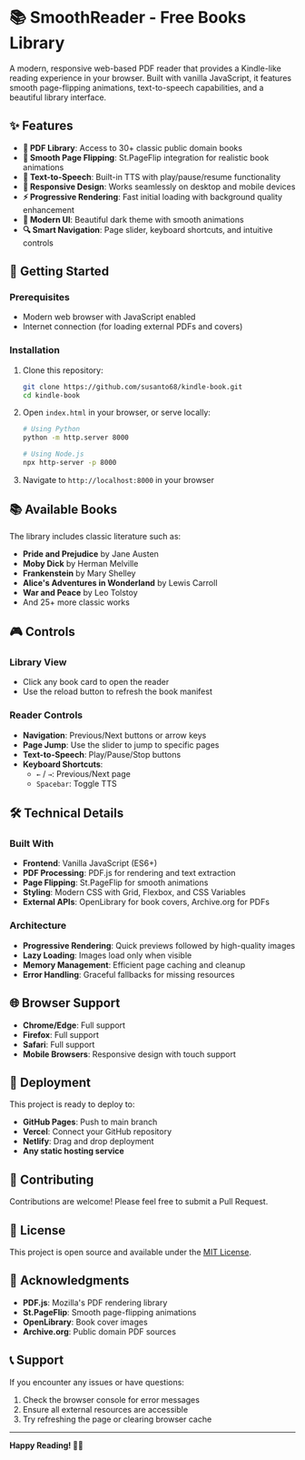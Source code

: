 # 📚 SmoothReader - Free Books Library

A modern, responsive web-based PDF reader that provides a Kindle-like reading experience in your browser. Built with vanilla JavaScript, it features smooth page-flipping animations, text-to-speech capabilities, and a beautiful library interface.

## ✨ Features

- **📖 PDF Library**: Access to 30+ classic public domain books
- **🔄 Smooth Page Flipping**: St.PageFlip integration for realistic book animations
- **🎵 Text-to-Speech**: Built-in TTS with play/pause/resume functionality
- **📱 Responsive Design**: Works seamlessly on desktop and mobile devices
- **⚡ Progressive Rendering**: Fast initial loading with background quality enhancement
- **🎨 Modern UI**: Beautiful dark theme with smooth animations
- **🔍 Smart Navigation**: Page slider, keyboard shortcuts, and intuitive controls

## 🚀 Getting Started

### Prerequisites
- Modern web browser with JavaScript enabled
- Internet connection (for loading external PDFs and covers)

### Installation
1. Clone this repository:
   ```bash
   git clone https://github.com/susanto68/kindle-book.git
   cd kindle-book
   ```

2. Open `index.html` in your browser, or serve locally:
   ```bash
   # Using Python
   python -m http.server 8000
   
   # Using Node.js
   npx http-server -p 8000
   ```

3. Navigate to `http://localhost:8000` in your browser

## 📚 Available Books

The library includes classic literature such as:
- **Pride and Prejudice** by Jane Austen
- **Moby Dick** by Herman Melville
- **Frankenstein** by Mary Shelley
- **Alice's Adventures in Wonderland** by Lewis Carroll
- **War and Peace** by Leo Tolstoy
- And 25+ more classic works

## 🎮 Controls

### Library View
- Click any book card to open the reader
- Use the reload button to refresh the book manifest

### Reader Controls
- **Navigation**: Previous/Next buttons or arrow keys
- **Page Jump**: Use the slider to jump to specific pages
- **Text-to-Speech**: Play/Pause/Stop buttons
- **Keyboard Shortcuts**:
  - `←` / `→`: Previous/Next page
  - `Spacebar`: Toggle TTS

## 🛠️ Technical Details

### Built With
- **Frontend**: Vanilla JavaScript (ES6+)
- **PDF Processing**: PDF.js for rendering and text extraction
- **Page Flipping**: St.PageFlip for smooth animations
- **Styling**: Modern CSS with Grid, Flexbox, and CSS Variables
- **External APIs**: OpenLibrary for book covers, Archive.org for PDFs

### Architecture
- **Progressive Rendering**: Quick previews followed by high-quality images
- **Lazy Loading**: Images load only when visible
- **Memory Management**: Efficient page caching and cleanup
- **Error Handling**: Graceful fallbacks for missing resources

## 🌐 Browser Support

- **Chrome/Edge**: Full support
- **Firefox**: Full support
- **Safari**: Full support
- **Mobile Browsers**: Responsive design with touch support

## 📱 Deployment

This project is ready to deploy to:
- **GitHub Pages**: Push to main branch
- **Vercel**: Connect your GitHub repository
- **Netlify**: Drag and drop deployment
- **Any static hosting service**

## 🤝 Contributing

Contributions are welcome! Please feel free to submit a Pull Request.

## 📄 License

This project is open source and available under the [MIT License](LICENSE).

## 🙏 Acknowledgments

- **PDF.js**: Mozilla's PDF rendering library
- **St.PageFlip**: Smooth page-flipping animations
- **OpenLibrary**: Book cover images
- **Archive.org**: Public domain PDF sources

## 📞 Support

If you encounter any issues or have questions:
1. Check the browser console for error messages
2. Ensure all external resources are accessible
3. Try refreshing the page or clearing browser cache

---

**Happy Reading! 📖✨**
